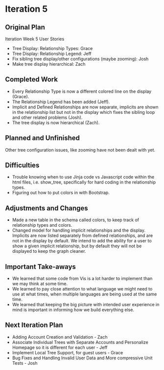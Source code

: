 # Iteration 5

Original Plan
-------------------
Iteration Week 5 User Stories
- Tree Display: Relationship Types: Grace
- Tree Display: Relationship Legend: Jeff
- Fix sibling tree display/other configurations (maybe zooming): Josh
- Make tree display hierarchical: Zach

Completed Work
---------------------
- Every Relationship Type is now a different colored line on the display (Grace).
- The Relationship Legend has been added (Jeff). 
- Implicit and Defined Relationships are now separate, implicits are shown in the relationship list but not in the display
which fixes the sibling loop and other related problems (Josh). 
- The tree display is now hierarchical (Zach). 

Planned and Unfinished 
----------------------
Other tree configuration issues, like zooming have not been dealt with yet. 

Difficulties
---------------------
- Trouble knowing when to use Jinja code vs Javascript code within the html files, i.e. show_tree, specifically for hard coding in the relationship types.
- Figuring out how to put colors in with Bootstrap. 

Adjustments and Changes
---------------------
- Made a new table in the schema called colors, to keep track of relationship types and colors. 
- Changed model for handling implicit relationships and the display. Implicits are now listed separately from defined relationships, and are not in the display by default. 
We intend to add the ability for a user to show a given implicit relationship, but by default they will not be displayed to keep the graph cleaner.

Important Take-aways
----------------------
- We learned that some code from Vis is a lot harder to implement than we may think at some time. 
- We learned to pay close attention to what language we might need to use at what times, when multiple languages are being used at the same time. 
- We learned that keeping the big picture with intended user experience in mind is important in informing how we build everything else. 

Next Iteration Plan
---------------------
- Adding Account Creation and Validation - Zach 
- Associate Individual Trees with Separate Accounts and Personalize Homepage so it is different for each user - Jeff
- Implement Local Tree Support, for guest users - Grace 
- Bug Fixes and Handling Invalid User Data and More compressive Unit Tests - Josh

